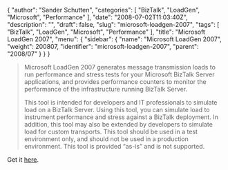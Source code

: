 {
  "author": "Sander Schutten",
  "categories": [
    "BizTalk",
    "LoadGen",
    "Microsoft",
    "Performance"
  ],
  "date": "2008-07-02T11:03:40Z",
  "description": "",
  "draft": false,
  "slug": "microsoft-loadgen-2007",
  "tags": [
    "BizTalk",
    "LoadGen",
    "Microsoft",
    "Performance"
  ],
  "title": "Microsoft LoadGen 2007",
  "menu": {
    "sidebar": {
      "name": "Microsoft LoadGen 2007",
      "weight": 200807,
      "identifier": "microsoft-loadgen-2007",
      "parent": "2008/07"
    }
  }
}


> Microsoft LoadGen 2007 generates message transmission loads to run performance and stress tests for your Microsoft BizTalk Server applications, and provides performance counters to monitor the performance of the infrastructure running BizTalk Server.
> 
> This tool is intended for developers and IT professionals to simulate load on a BizTalk Server. Using this tool, you can simulate load to instrument performance and stress against a BizTalk deployment. In addition, this tool may also be extended by developers to simulate load for custom transports. This tool should be used in a test environment only, and should not be used in a production environment. This tool is provided “as-is” and is not supported.

Get it [here](http://www.microsoft.com/downloads/details.aspx?FamilyID=C8AF583F-7044-48DB-B7B9-969072DF1689&displaylang=en).

